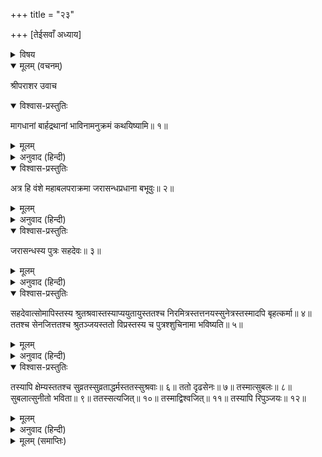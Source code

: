 +++
title = "२३"

+++
[तेईसवाँ अध्याय]



<details><summary>विषय</summary>

मगधवंशका वर्णन
</details>


<details open><summary>मूलम् (वचनम्)</summary>

श्रीपराशर उवाच
</details>

<details open><summary>विश्वास-प्रस्तुतिः</summary>

मागधानां बार्हद्रथानां भाविनामनुक्रमं कथयिष्यामि॥ १॥
</details>

<details><summary>मूलम्</summary>

मागधानां बार्हद्रथानां भाविनामनुक्रमं कथयिष्यामि॥ १॥
</details>

<details><summary>अनुवाद (हिन्दी)</summary>

श्रीपराशरजी बोले—अब मैं मगधदेशीय बृहद्रथकी भावी सन्तानका अनुक्रमसे वर्णन करूँगा॥ १॥
</details>

<details open><summary>विश्वास-प्रस्तुतिः</summary>

अत्र हि वंशे महाबलपराक्रमा जरासन्धप्रधाना बभूवुः॥ २॥
</details>

<details><summary>मूलम्</summary>

अत्र हि वंशे महाबलपराक्रमा जरासन्धप्रधाना बभूवुः॥ २॥
</details>

<details><summary>अनुवाद (हिन्दी)</summary>

इस वंशमें महाबलवान् और पराक्रमी जरासन्ध आदि राजागण प्रधान थे॥ २॥
</details>

<details open><summary>विश्वास-प्रस्तुतिः</summary>

जरासन्धस्य पुत्रः सहदेवः॥ ३॥
</details>

<details><summary>मूलम्</summary>

जरासन्धस्य पुत्रः सहदेवः॥ ३॥
</details>

<details><summary>अनुवाद (हिन्दी)</summary>

जरासन्धका पुत्र सहदेव है॥ ३॥
</details>

<details open><summary>विश्वास-प्रस्तुतिः</summary>

सहदेवात्सोमापिस्तस्य श्रुतश्रवास्तस्याप्ययुतायुस्ततश्च निरमित्रस्तत्तनयस्सुनेत्रस्तस्मादपि बृहत्कर्मा॥ ४॥ ततश्च सेनजित्ततश्च श्रुतञ्जयस्ततो विप्रस्तस्य च पुत्रश्शुचिनामा भविष्यति॥ ५॥
</details>

<details><summary>मूलम्</summary>

सहदेवात्सोमापिस्तस्य श्रुतश्रवास्तस्याप्ययुतायुस्ततश्च निरमित्रस्तत्तनयस्सुनेत्रस्तस्मादपि बृहत्कर्मा॥ ४॥ ततश्च सेनजित्ततश्च श्रुतञ्जयस्ततो विप्रस्तस्य च पुत्रश्शुचिनामा भविष्यति॥ ५॥
</details>

<details><summary>अनुवाद (हिन्दी)</summary>

सहदेवके सोमापि नामक पुत्र होगा, सोमापिके श्रुतश्रवा, श्रुतश्रवाके अयुतायु, अयुतायुके निरमित्र, निरमित्रके सुनेत्र, सुनेत्रके बृहत्कर्मा, बृहत्कर्माके सेनजित् , सेनजित् के श्रुतंजय, श्रुतंजयके विप्र तथा विप्रके शुचि नामक एक पुत्र होगा॥ ४-५॥
</details>

<details open><summary>विश्वास-प्रस्तुतिः</summary>

तस्यापि क्षेम्यस्ततश्च सुव्रतस्सुव्रताद्धर्मस्ततस्सुश्रवाः॥ ६॥ ततो दृढसेनः॥ ७॥ तस्मात्सुबलः॥ ८॥ सुबलात्सुनीतो भविता॥ ९॥ ततस्सत्यजित्॥ १०॥ तस्माद्विश्वजित्॥ ११॥ तस्यापि रिपुञ्जयः॥ १२॥
</details>

<details><summary>मूलम्</summary>

तस्यापि क्षेम्यस्ततश्च सुव्रतस्सुव्रताद्धर्मस्ततस्सुश्रवाः॥ ६॥ ततो दृढसेनः॥ ७॥ तस्मात्सुबलः॥ ८॥ सुबलात्सुनीतो भविता॥ ९॥ ततस्सत्यजित्॥ १०॥ तस्माद्विश्वजित्॥ ११॥ तस्यापि रिपुञ्जयः॥ १२॥
</details>

<details><summary>अनुवाद (हिन्दी)</summary>

शुचिके क्षेम्य, क्षेम्यके सुव्रत, सुव्रतके धर्म, धर्मके सुश्रवा, सुश्रवाके दृढसेन, दृढसेनके सुबल, सुबलके सुनीत, सुनीतके सत्यजित् , सत्यजित् के विश्वजित् और विश्वजित् के रिपुंजयका जन्म होगा॥ ६—१२॥  
इत्येते बार्हद्रथा भूपतयो वर्षसहस्रमेकं भविष्यन्ति॥ १३॥  
इस प्रकारसे बृहद्रथवंशीय राजागण एक सहस्र वर्षपर्यन्त मगधमें शासन करेंगे॥ १३॥
</details>

<details><summary>मूलम् (समाप्तिः)</summary>

इति श्रीविष्णुपुराणे चतुर्थेंऽशे त्रयोविंशोऽध्यायः॥ २३॥
</details>
